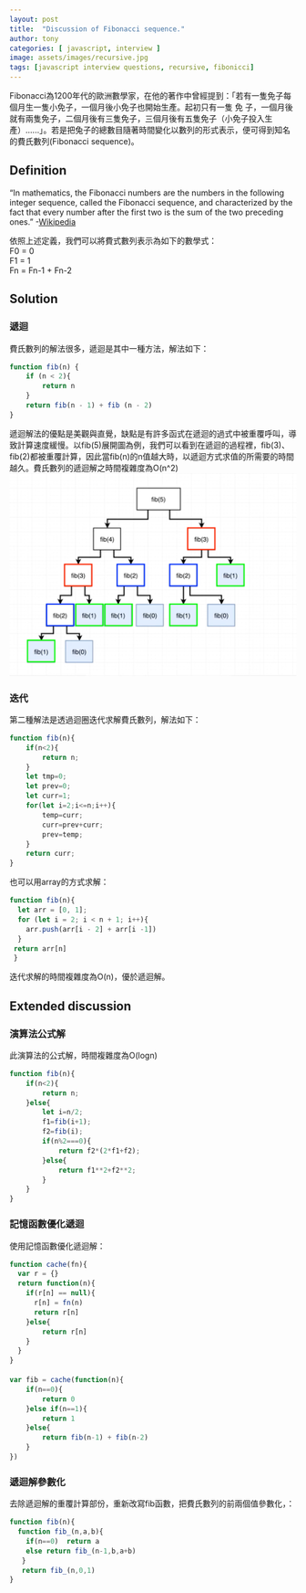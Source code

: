 ```yaml
---
layout: post
title:  "Discussion of Fibonacci sequence."
author: tony
categories: [ javascript, interview ]
image: assets/images/recursive.jpg
tags: [javascript interview questions, recursive, fibonicci]
---
```


Fibonacci為1200年代的歐洲數學家，在他的著作中曾經提到：「若有一隻免子每個月生一隻小免子，一個月後小免子也開始生產。起初只有一隻 免 子，一個月後就有兩隻免子，二個月後有三隻免子，三個月後有五隻免子（小免子投入生產）......」。若是把兔子的總數目隨著時間變化以數列的形式表示，便可得到知名的費氏數列(Fibonacci sequence)。  

## Definition
“In mathematics, the Fibonacci numbers are the numbers in the following integer sequence, called the Fibonacci sequence, and characterized by the fact that every number after the first two is the sum of the two preceding ones.” -[Wikipedia](https://en.wikipedia.org/wiki/Fibonacci_number)  

依照上述定義，我們可以將費式數列表示為如下的數學式：  
F0 = 0  
F1 = 1  
Fn = Fn-1 + Fn-2   

## Solution
### 遞迴
費氏數列的解法很多，遞迴是其中一種方法，解法如下：
```javascript
function fib(n) {
    if (n < 2){
        return n
    }
    return fib(n - 1) + fib (n - 2)
}
```
遞迴解法的優點是美觀與直覺，缺點是有許多函式在遞迴的過式中被重覆呼叫，導致計算速度緩慢。以fib(5)展開圖為例，我們可以看到在遞迴的過程裡，fib(3)、fib(2)都被重覆計算，因此當fib(n)的n值越大時，以遞迴方式求值的所需要的時間越久。費氏數列的遞迴解之時間複雜度為O(n^2)  
![fibonacci](../assets/images/fibonacciNumber.png)

### 迭代
第二種解法是透過迴圈迭代求解費氏數列，解法如下：  
```javascript
function fib(n){
    if(n<2){
        return n;
    }
    let tmp=0;
    let prev=0;
    let curr=1;
    for(let i=2;i<=n;i++){
        temp=curr;
        curr=prev+curr;
        prev=temp;
    }
    return curr;
}
```
也可以用array的方式求解：
```javascript
function fib(n){
  let arr = [0, 1];
  for (let i = 2; i < n + 1; i++){
    arr.push(arr[i - 2] + arr[i -1])
  }
 return arr[n]
 }

```
迭代求解的時間複雜度為O(n)，優於遞迴解。

## Extended discussion
### 演算法公式解
此演算法的公式解，時間複雜度為O(logn)
```javascript
function fib(n){
    if(n<2){
        return n;
    }else{
        let i=n/2;
        f1=fib(i+1);
        f2=fib(i);
        if(n%2===0){
            return f2*(2*f1+f2);
        }else{
            return f1**2+f2**2;
        }
    }
}
```

### 記憶函數優化遞迴
使用記憶函數優化遞迴解：
```javascript
function cache(fn){
  var r = {}
  return function(n){
    if(r[n] == null){
      r[n] = fn(n)
      return r[n]
    }else{
        return r[n]
    }
  }
}

var fib = cache(function(n){
    if(n==0){
        return 0
    }else if(n==1){
        return 1
    }else{
        return fib(n-1) + fib(n-2)
    }
})
```
### 遞迴解參數化
去除遞迴解的重覆計算部份，重新改寫fib函數，把費氏數列的前兩個值參數化，：
```javascript
function fib(n){
  function fib_(n,a,b){
    if(n==0)  return a
    else return fib_(n-1,b,a+b)
   }
   return fib_(n,0,1)
}
```
